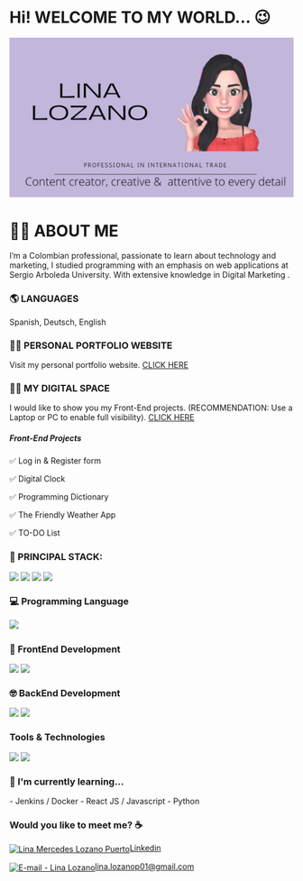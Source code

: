 <h1> Hi! WELCOME TO MY WORLD... 😉  </h1>

<img src ="LINA M LOZANO P.png">

<h1>
 🙋‍♀️ ABOUT ME
 </h1>
 
 <p>
 I’m a Colombian professional, passionate to learn about technology and marketing, I studied programming with an emphasis on web applications at Sergio Arboleda University. With extensive knowledge in Digital Marketing .
</p>

<h3>
 🌎 LANGUAGES
</h3>

<P> Spanish, Deutsch, English </P>

<h3>
 👩‍🎓 PERSONAL PORTFOLIO WEBSITE
</h3>

<p> 
 Visit my personal portfolio website. <a target="_blank" href="https://linamlozanop.000webhostapp.com">CLICK HERE</a>
</p>

<h3>
 👩‍💻 MY DIGITAL SPACE
</h3>

<p>
 I would like to show you my Front-End projects. (RECOMMENDATION:  Use a Laptop or PC to enable full visibility). 
 <a target="_blank"href="https://linalozz.github.io/LinaLozano/">CLICK HERE</a>
</p>
<p>
 <h5>Front-End Projects</h5>
 <p>✅ Log in & Register form</p>
 <p>✅ Digital Clock</p>
 <p>✅ Programming Dictionary</p>
 <p>✅ The Friendly Weather App</p>
 <p>✅ TO-DO List</p>
</p>
 
<h3>
 🚀 PRINCIPAL STACK:
</h3>
 
<p>
 <img src="https://img.shields.io/badge/MongoDB-white?style=for-the-badge&logo=mongodb&logoColor=4EA94B">
 <img src="https://img.shields.io/badge/JavaScript-F7DF1E?style=for-the-badge&logo=javascript&logoColor=black">
 <img src="https://img.shields.io/badge/MySQL-005C84?style=for-the-badge&logo=mysql&logoColor=white">
 <img src="https://img.shields.io/badge/Python-14354C?style=for-the-badge&logo=python&logoColor=white">
</p>
 
<H3>
 💻 Programming Language
</H3>
 
<p>
  <img src="https://img.shields.io/badge/JavaScript-F7DF1E?style=for-the-badge&logo=javascript&logoColor=black">
</p>
 
<H3>
 🎨 FrontEnd Development
</H3>
 
<p>
 <img src="https://img.shields.io/badge/HTML5-E34F26?style=for-the-badge&logo=html5&logoColor=white">
 <img src="https://img.shields.io/badge/CSS3-1572B6?style=for-the-badge&logo=css3&logoColor=white"> 
</p>
 
<h3>
 🤓 BackEnd Development
</h3>
 
<p>
 <img src="https://img.shields.io/badge/MongoDB-white?style=for-the-badge&logo=mongodb&logoColor=4EA94B">
 <img src="https://img.shields.io/badge/MySQL-005C84?style=for-the-badge&logo=mysql&logoColor=white">
</p>
 
 <h3>
  Tools & Technologies
 </h3>
 
 <p>
 <img src="https://img.shields.io/badge/GitHub-100000?style=for-the-badge&logo=github&logoColor=white">
 <img src="https://img.shields.io/badge/Postman-FF6C37?style=for-the-badge&logo=Postman&logoColor=white">
 </p>
<h3>🌱 I'm currently learning...</h3>

 <p>
- Jenkins / Docker 
- React JS / Javascript 
- Python
</p>
 
 <h3>
  Would you like to meet me? ☕
 </h3>
 
<p align="left">
<a href="https://www.linkedin.com/in/linamlozanop/" target="blank"><img align="center" src="https://cdn.jsdelivr.net/npm/simple-icons@3.0.1/icons/linkedin.svg" alt="Lina Mercedes Lozano Puerto" height="30" width="40" />Linkedin</a>
 
<a href="lina.lozanop01@gmail.com " target="blank"><img align="center" src="https://cdn.jsdelivr.net/npm/simple-icons@3.0.1/icons/gmail.svg" alt="E-mail - Lina Lozano" height="30" width="40"/>lina.lozanop01@gmail.com</a>
</p>
